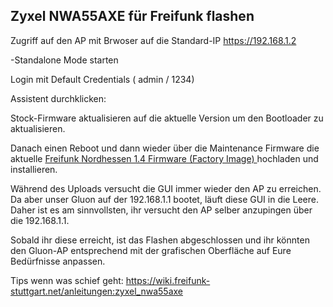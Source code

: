 ## Zyxel NWA55AXE für Freifunk flashen

Zugriff auf den AP mit Brwoser auf die Standard-IP https://192.168.1.2

-Standalone Mode starten

Login mit Default Credentials ( admin / 1234)

Assistent durchklicken:

Stock-Firmware aktualisieren auf die aktuelle Version um den Bootloader zu aktualisieren.

Danach einen Reboot und dann wieder über die Maintenance Firmware die aktuelle [Freifunk Nordhessen 1.4 Firmware (Factory Image) ](https://firmware-archiv.freifunk-nordhessen.de/1.4.0/images/factory/gluon-ff_nh-1.4.0-TYM-zyxel-nwa55axe.bin)hochladen und installieren.

Während des Uploads versucht die GUI immer wieder den AP zu erreichen. Da aber unser Gluon auf der 192.168.1.1 bootet, läuft diese GUI in die Leere. 
Daher ist es am sinnvollsten, ihr versucht den AP selber anzupingen über die 192.168.1.1.

Sobald ihr diese erreicht, ist das Flashen abgeschlossen und ihr könnten den Gluon-AP entsprechend mit der grafischen Oberfläche auf Eure Bedürfnisse anpassen.

Tips wenn was schief geht:
https://wiki.freifunk-stuttgart.net/anleitungen:zyxel_nwa55axe
